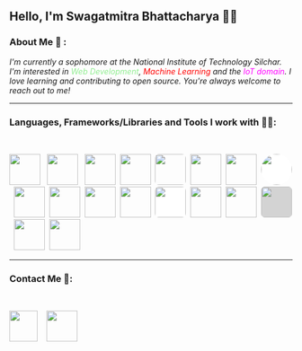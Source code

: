## **Hello, I'm Swagatmitra Bhattacharya 🙋‍♂️**

### About Me 🙂 : 

*I'm currently a sophomore at the National Institute of Technology Silchar. I'm interested in <span style="color:lightgreen">Web Development</span>, <span style="color:red">Machine Learning</span> and the <span style="color:magenta">IoT domain</span>. I love learning and contributing to open source. You're always welcome to reach out to me!*

---

### Languages, Frameworks/Libraries and Tools I work with 🧑‍💻: 

<br>

[<img src="https://cdn.jsdelivr.net/gh/devicons/devicon/icons/cplusplus/cplusplus-plain.svg" height="55px"/>][repo] &nbsp;
[<img src="https://cdn.jsdelivr.net/gh/devicons/devicon/icons/html5/html5-original.svg" height="55px"/>][repo] &nbsp;
[<img src="https://cdn.jsdelivr.net/gh/devicons/devicon/icons/css3/css3-original.svg" height="55px"/>][repo]&nbsp;
[<img src="https://cdn.jsdelivr.net/gh/devicons/devicon/icons/tailwindcss/tailwindcss-plain.svg" height="55px"/>][repo]&nbsp;
[<img src="https://cdn.jsdelivr.net/gh/devicons/devicon/icons/javascript/javascript-plain.svg" height="55px" style="border-radius:7px" />][repo]&nbsp;
[<img src="https://cdn.jsdelivr.net/gh/devicons/devicon/icons/python/python-original.svg" height="55px" />][repo]&nbsp;
[<img src="https://cdn.jsdelivr.net/gh/devicons/devicon/icons/react/react-original.svg" height="55px"/>][repo]&nbsp;
[<img src="https://cdn.jsdelivr.net/gh/devicons/devicon/icons/nextjs/nextjs-line.svg" style="background:white; border-radius: 50% " height="55px" />][repo]&nbsp;
[<img src="https://cdn.jsdelivr.net/gh/devicons/devicon/icons/nodejs/nodejs-original.svg" height="55px"/>][repo]&nbsp;
[<img src="https://cdn.jsdelivr.net/gh/devicons/devicon/icons/vscode/vscode-original.svg" height="55px"/>][repo]&nbsp;
[<img src="https://cdn.jsdelivr.net/gh/devicons/devicon/icons/git/git-original.svg" height="55px"/>][repo]&nbsp;
[<img src="https://cdn.jsdelivr.net/gh/devicons/devicon/icons/linux/linux-original.svg" height="55px"/>][repo]&nbsp;
[<img src="https://cdn.jsdelivr.net/gh/devicons/devicon/icons/bash/bash-plain.svg " style="background:white; border-radius:7px" height="55px"/>][repo]&nbsp;
[<img src="https://cdn.jsdelivr.net/gh/devicons/devicon/icons/arduino/arduino-original.svg" height="55px"/>][repo]&nbsp;
[<img src="https://cdn.jsdelivr.net/gh/devicons/devicon/icons/numpy/numpy-original.svg" height="55px"/>][repo]&nbsp;
[<img src="https://cdn.jsdelivr.net/gh/devicons/devicon/icons/pandas/pandas-original.svg" height="55px" style="background:lightgray;border-radius:7px"/>][repo]&nbsp;
[<img src="https://cdn.jsdelivr.net/gh/devicons/devicon/icons/tensorflow/tensorflow-original.svg" height="55px"/>][repo]&nbsp;
[<img src="https://cdn.jsdelivr.net/gh/devicons/devicon/icons/pytorch/pytorch-original.svg" height="55px"/>][repo]&nbsp;
       
---
### Contact Me 🐬:

<br>

[<img src="https://cdn.jsdelivr.net/gh/devicons/devicon/icons/twitter/twitter-original.svg" height="55px" width="50px"/>][twitter]
&nbsp;&nbsp; 
[<img src="https://cdn.jsdelivr.net/gh/devicons/devicon/icons/linkedin/linkedin-original.svg" height="55px"/>][linkedin]


[twitter]: https://twitter.com/swagatmitra
[linkedin]: https://in.linkedin.com/in/swagatmitra-bhattacharya-572048254
[repo]: https://github.com/swagatmitra-b


          
          

          
          
          
          

          
